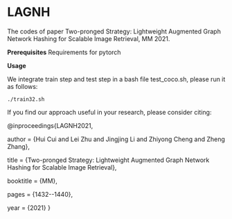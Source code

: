 # LAGNH
The codes of paper Two-pronged Strategy: Lightweight Augmented Graph Network Hashing for Scalable Image Retrieval, MM 2021.

**Prerequisites**
Requirements for pytorch
   
    
**Usage**

We integrate train step and test step in a bash file test_coco.sh, please run it as follows:

    ./train32.sh


If you find our approach useful in your research, please consider citing:

@inproceedings{LAGNH2021,

author = {Hui Cui and Lei Zhu and Jingjing Li and Zhiyong Cheng and Zheng Zhang},

title = {Two-pronged Strategy: Lightweight Augmented Graph Network Hashing for Scalable Image Retrieval},

booktitle = {MM},

pages = {1432--1440},

year = {2021} 
}
